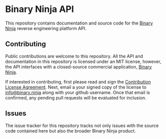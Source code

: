# Binary Ninja API

This repository contains documentation and source code for the [Binary Ninja](https://binary.ninja/) reverse engineering platform API.

## Contributing

Public contributions are welcome to this repository. All the API and documentation in this repository is licensed under an MIT license, however, the API interfaces with a closed-source commercial application, [Binary Ninja](https://binary.ninja).

If interested in contributing, first please read and sign the [Contribution License Agreement](https://binary.ninja/). Next, email a your signed copy of the license to info@binary.ninja along with your github username. Once that email is confirmed, any pending pull requests will be evaluated for inclusion.

## Issues

The issue tracker for this repository tracks not only issues with the source code contained here but also the broader Binary Ninja product.

